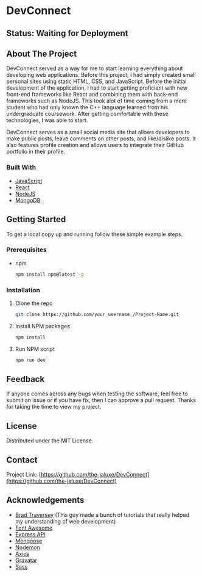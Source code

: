 <!-- HEADER -->
# DevConnect
## Status: Waiting for Deployment

<!-- ABOUT THE PROJECT -->
## About The Project

DevConnect served as a way for me to start learning everything about developing web applications. Before this project, I had simply created small personal sites using
static HTML, CSS, and JavaScript. Before the initial development of the application, I had to start getting proficient with new front-end frameworks like React and
combining them with back-end frameworks such as NodeJS. This took alot of time coming from a mere student who had only known the C++ language learned from his
undergraduate coursework. After getting comfortable with these technologies, I was able to start.

DevConnect serves as a small social media site that allows developers to make public posts, leave comments on other posts, and like/dislike posts. It also features
profile creation and allows users to integrate their GitHub portfolio in their profile.

### Built With

* [JavaScript](https://www.javascript.com/)
* [React](https://reactjs.org/)
* [NodeJS](https://nodejs.org/en/)
* [MongoDB](https://www.mongodb.com/)


<!-- GETTING STARTED -->
## Getting Started

To get a local copy up and running follow these simple example steps.

### Prerequisites


* npm
  ```sh
  npm install npm@latest -g
  ```

### Installation

1. Clone the repo
   ```sh
   git clone https://github.com/your_username_/Project-Name.git
   ```
2. Install NPM packages
   ```sh
   npm install
   ```
2. Run NPM script
   ```sh
   npm run dev
   ```



<!-- FEEDBACK -->
## Feedback

If anyone comes across any bugs when testing the software, feel free to submit an issue or if you have fix, then I can approve a pull request. Thanks for taking the time to view my project.



<!-- LICENSE -->
## License

Distributed under the MIT License.



<!-- CONTACT -->
## Contact

Project Link: [https://github.com/the-jaluxe/DevConnect](https://github.com/the-jaluxe/DevConnect)



<!-- ACKNOWLEDGEMENTS -->
## Acknowledgements
* [Brad Traversey](https://www.youtube.com/user/TechGuyWeb) (This guy made a bunch of tutorials that really helped my understanding of web development)
* [Font Awesome](https://fontawesome.com)
* [Express API](http://expressjs.com/en/api.html)
* [Mongoose](https://mongoosejs.com/)
* [Nodemon](https://www.npmjs.com/package/nodemon)
* [Axios](https://www.npmjs.com/package/axios)
* [Gravatar](https://en.gravatar.com/)
* [Sass](https://sass-lang.com/)





<!-- MARKDOWN LINKS & IMAGES -->
[product-screenshot]: images/screenshot.png

